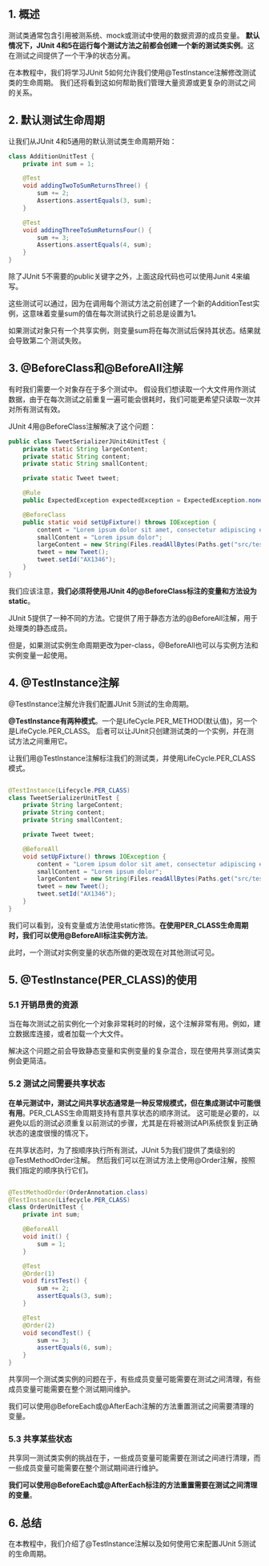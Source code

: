 ## 1. 概述

测试类通常包含引用被测系统、mock或测试中使用的数据资源的成员变量。
**默认情况下，JUnit 4和5在运行每个测试方法之前都会创建一个新的测试类实例**。这在测试之间提供了一个干净的状态分离。

在本教程中，我们将学习JUnit 5如何允许我们使用@TestInstance注解修改测试类的生命周期。
我们还将看到这如何帮助我们管理大量资源或更复杂的测试之间的关系。

## 2. 默认测试生命周期

让我们从JUnit 4和5通用的默认测试类生命周期开始：

```java
class AdditionUnitTest {
    private int sum = 1;

    @Test
    void addingTwoToSumReturnsThree() {
        sum += 2;
        Assertions.assertEquals(3, sum);
    }

    @Test
    void addingThreeToSumReturnsFour() {
        sum += 3;
        Assertions.assertEquals(4, sum);
    }
}
```

除了JUnit 5不需要的public关键字之外，上面这段代码也可以使用Junit 4来编写。

这些测试可以通过，因为在调用每个测试方法之前创建了一个新的AdditionTest实例，这意味着变量sum的值在每次测试执行之前总是设置为1。

如果测试对象只有一个共享实例，则变量sum将在每次测试后保持其状态。结果就会导致第二个测试失败。

## 3. @BeforeClass和@BeforeAll注解

有时我们需要一个对象存在于多个测试中。
假设我们想读取一个大文件用作测试数据，由于在每次测试之前重复一遍可能会很耗时，我们可能更希望只读取一次并对所有测试有效。

JUnit 4用@BeforeClass注解解决了这个问题：

```java
public class TweetSerializerJUnit4UnitTest {
    private static String largeContent;
    private static String content;
    private static String smallContent;

    private static Tweet tweet;

    @Rule
    public ExpectedException expectedException = ExpectedException.none();

    @BeforeClass
    public static void setUpFixture() throws IOException {
        content = "Lorem ipsum dolor sit amet, consectetur adipiscing elit";
        smallContent = "Lorem ipsum dolor";
        largeContent = new String(Files.readAllBytes(Paths.get("src/test/resources/lorem-ipsum.txt")));
        tweet = new Tweet();
        tweet.setId("AX1346");
    }
}
```

我们应该注意，**我们必须将使用JUnit 4的@BeforeClass标注的变量和方法设为static**。

JUnit 5提供了一种不同的方法。它提供了用于静态方法的@BeforeAll注解，用于处理类的静态成员。

但是，如果测试实例生命周期更改为per-class，@BeforeAll也可以与实例方法和实例变量一起使用。

## 4. @TestInstance注解

@TestInstance注解允许我们配置JUnit 5测试的生命周期。

**@TestInstance有两种模式**。一个是LifeCycle.PER_METHOD(默认值)，另一个是LifeCycle.PER_CLASS。
后者可以让JUnit只创建测试类的一个实例，并在测试方法之间重用它。

让我们用@TestInstance注解标注我们的测试类，并使用LifeCycle.PER_CLASS模式。

```java

@TestInstance(Lifecycle.PER_CLASS)
class TweetSerializerUnitTest {
    private String largeContent;
    private String content;
    private String smallContent;

    private Tweet tweet;

    @BeforeAll
    void setUpFixture() throws IOException {
        content = "Lorem ipsum dolor sit amet, consectetur adipiscing elit";
        smallContent = "Lorem ipsum dolor";
        largeContent = new String(Files.readAllBytes(Paths.get("src/test/resources/lorem-ipsum.txt")));
        tweet = new Tweet();
        tweet.setId("AX1346");
    }
}
```

我们可以看到，没有变量或方法使用static修饰。**在使用PER_CLASS生命周期时，我们可以使用@BeforeAll标注实例方法**。

此时，一个测试对实例变量的状态所做的更改现在对其他测试可见。

## 5. @TestInstance(PER_CLASS)的使用

### 5.1 开销昂贵的资源

当在每次测试之前实例化一个对象非常耗时的时候，这个注解非常有用。例如，建立数据库连接，或者加载一个大文件。

解决这个问题之前会导致静态变量和实例变量的复杂混合，现在使用共享测试类实例会更简洁。

### 5.2 测试之间需要共享状态

**在单元测试中，测试之间共享状态通常是一种反常规模式，但在集成测试中可能很有用**。PER_CLASS生命周期支持有意共享状态的顺序测试。
这可能是必要的，以避免以后的测试必须重复以前测试的步骤，尤其是在将被测试API系统恢复到正确状态的速度很慢的情况下。

在共享状态时，为了按顺序执行所有测试，JUnit 5为我们提供了类级别的@TestMethodOrder注解。
然后我们可以在测试方法上使用@Order注解，按照我们指定的顺序执行它们。

```java

@TestMethodOrder(OrderAnnotation.class)
@TestInstance(Lifecycle.PER_CLASS)
class OrderUnitTest {
    private int sum;

    @BeforeAll
    void init() {
        sum = 1;
    }

    @Test
    @Order(1)
    void firstTest() {
        sum += 2;
        assertEquals(3, sum);
    }

    @Test
    @Order(2)
    void secondTest() {
        sum += 3;
        assertEquals(6, sum);
    }
}
```

共享同一个测试类实例的问题在于，有些成员变量可能需要在测试之间清理，有些成员变量可能需要在整个测试期间维护。

我们可以使用@BeforeEach或@AfterEach注解的方法重置测试之间需要清理的变量。

### 5.3 共享某些状态

共享同一测试类实例的挑战在于，一些成员变量可能需要在测试之间进行清理，而一些成员变量可能需要在整个测试期间进行维护。

**我们可以使用@BeforeEach或@AfterEach标注的方法重置需要在测试之间清理的变量**。

## 6. 总结

在本教程中，我们介绍了@TestInstance注解以及如何使用它来配置JUnit 5测试的生命周期。